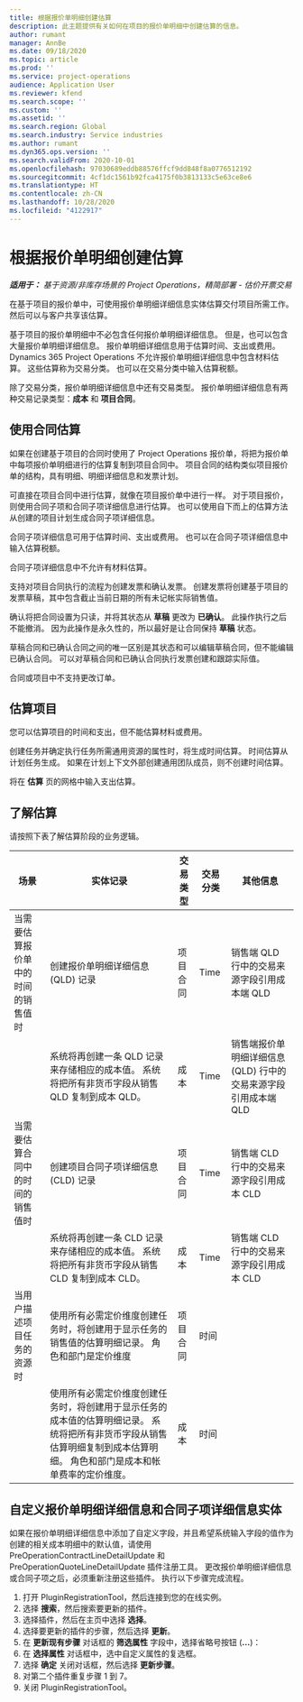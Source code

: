 ```yaml
---
title: 根据报价单明细创建估算
description: 此主题提供有关如何在项目的报价单明细中创建估算的信息。
author: rumant
manager: AnnBe
ms.date: 09/18/2020
ms.topic: article
ms.prod: ''
ms.service: project-operations
audience: Application User
ms.reviewer: kfend
ms.search.scope: ''
ms.custom: ''
ms.assetid: ''
ms.search.region: Global
ms.search.industry: Service industries
ms.author: rumant
ms.dyn365.ops.version: ''
ms.search.validFrom: 2020-10-01
ms.openlocfilehash: 97030689eddb88576ffcf9dd848f8a0776512192
ms.sourcegitcommit: 4cf1dc1561b92fca4175f0b3813133c5e63ce8e6
ms.translationtype: HT
ms.contentlocale: zh-CN
ms.lasthandoff: 10/28/2020
ms.locfileid: "4122917"
---
```

# <a name="create-estimates-on-a-quote-line"></a>根据报价单明细创建估算

_**适用于：** 基于资源/非库存场景的 Project Operations，精简部署 - 估价开票交易_

在基于项目的报价单中，可使用报价单明细详细信息实体估算交付项目所需工作。 然后可以与客户共享该估算。

基于项目的报价单明细中不必包含任何报价单明细详细信息。 但是，也可以包含大量报价单明细详细信息。 报价单明细详细信息用于估算时间、支出或费用。 Dynamics 365 Project Operations 不允许报价单明细详细信息中包含材料估算。 这些估算称为交易分类。 也可以在交易分类中输入估算税额。

除了交易分类，报价单明细详细信息中还有交易类型。 报价单明细详细信息有两种交易记录类型：**成本** 和 **项目合同**。

## <a name="estimate-by-using-a-contract"></a>使用合同估算

如果在创建基于项目的合同时使用了 Project Operations 报价单，将把为报价单中每项报价单明细进行的估算复制到项目合同中。 项目合同的结构类似项目报价单的结构，具有明细、明细详细信息和发票计划。

可直接在项目合同中进行估算，就像在项目报价单中进行一样。 对于项目报价，则使用合同子项和合同子项详细信息进行估算。 也可以使用自下而上的估算方法从创建的项目计划生成合同子项详细信息。

合同子项详细信息可用于估算时间、支出或费用。 也可以在合同子项详细信息中输入估算税额。

合同子项详细信息中不允许有材料估算。

支持对项目合同执行的流程为创建发票和确认发票。 创建发票将创建基于项目的发票草稿，其中包含截止当前日期的所有未记帐实际销售值。

确认将把合同设置为只读，并将其状态从 **草稿** 更改为 **已确认**。 此操作执行之后不能撤消。 因为此操作是永久性的，所以最好是让合同保持 **草稿** 状态。

草稿合同和已确认合同之间的唯一区别是其状态和可以编辑草稿合同，但不能编辑已确认合同。 可以对草稿合同和已确认合同执行发票创建和跟踪实际值。

合同或项目中不支持更改订单。

## <a name="estimating-projects"></a>估算项目

您可以估算项目的时间和支出，但不能估算材料或费用。

创建任务并确定执行任务所需通用资源的属性时，将生成时间估算。 时间估算从计划任务生成。 如果在计划上下文外部创建通用团队成员，则不创建时间估算。

将在 **估算** 页的网格中输入支出估算。

## <a name="understand-estimation"></a>了解估算

请按照下表了解估算阶段的业务逻辑。

| 场景                                                                                                                                                                                                                                                                                                                                          | 实体记录                                                                                                                                                                                                       | 交易类型 | 交易分类 | 其他信息                                                            |
|---------------------------------------------------------------------------------------------------------------------------------------------------------------------------------------------------------------------------------------------------------------------------------------------------------------------------------------------------|---------------------------------------------------------------------------------------------------------------------------------------------------------------------------------------------------------------------|------------------|-------------|-----------------------------------------------------------------------------------|
| 当需要估算报价单中的时间的销售值时                                                                                                                                                                                                                                                                                    | 创建报价单明细详细信息 (QLD) 记录                                                                                                                                                                               | 项目合同 | Time        | 销售端 QLD 行中的交易来源字段引用成本端 QLD |
|                                                                                                                                                                                                                                                                                     | 系统将再创建一条 QLD 记录来存储相应的成本值。 系统将把所有非货币字段从销售 QLD 复制到成本 QLD。                                                                                                                                                                               | 成本 | Time        | 销售端报价单明细详细信息 (QLD) 行中的交易来源字段引用成本端 QLD |
| 当需要估算合同中的时间的销售值时                                                                                                                                                                                                                                                                                 | 创建项目合同子项详细信息 (CLD) 记录                                                                                                                                                                    | 项目合同 | Time        | 销售端 CLD 行中的交易来源字段引用成本 CLD      |
|                                                                                                                                                                                                                                                                                  | 系统将再创建一条 CLD 记录来存储相应的成本值。 系统将把所有非货币字段从销售 CLD 复制到成本 CLD。                                                                                                                                                                    | 成本 | Time        | 销售端 CLD 行中的交易来源字段引用成本 CLD      |
| 当用户描述项目任务的资源时                                                                                                                                                                                                                                                                                            | 使用所有必需定价维度创建任务时，将创建用于显示任务的销售值的估算明细记录。 角色和部门是定价维度 | 项目合同 | 时间        |                                                                                   |
|     | 使用所有必需定价维度创建任务时，将创建用于显示任务的成本值的估算明细记录。 系统将把所有非货币字段从销售估算明细复制到成本估算明细。 角色和部门是成本和帐单费率的定价维度。                                                                                                                                                                                                                | 成本             | 时间           |                                                                                   |



## <a name="customize-the-quote-line-detail-and-contract-line-detail-entities"></a>自定义报价单明细详细信息和合同子项详细信息实体

如果在报价单明细详细信息中添加了自定义字段，并且希望系统输入字段的值作为创建的相关成本明细中的默认值，请使用 PreOperationContractLineDetailUpdate 和 PreOperationQuoteLineDetailUpdate 插件注册工具。 更改报价单明细详细信息或合同子项之后，必须重新注册这些插件。 执行以下步骤完成流程。

1. 打开 PluginRegistrationTool，然后连接到您的在线实例。
2. 选择 **搜索**，然后搜索要更新的插件。
3. 选择插件，然后在主页中选择 **选择**。
4. 选择要更新的插件的步骤，然后选择 **更新**。
5. 在 **更新现有步骤** 对话框的 **筛选属性** 字段中，选择省略号按钮 (**...**)：
6. 在 **选择属性** 对话框中，选中自定义属性的复选框。
7. 选择 **确定** 关闭对话框，然后选择 **更新步骤**。
8. 对第二个插件重复步骤 1 到 7。
9. 关闭 PluginRegistrationTool。
